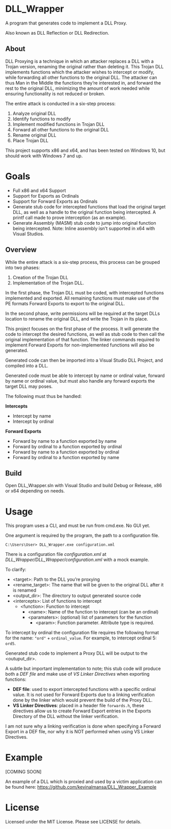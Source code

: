 # DLL_Wrapper

A program that generates code to implement a DLL Proxy.

Also known as DLL Reflection or DLL Redirection.

## About

DLL Proxying is a technique in which an attacker replaces a DLL with a Trojan
version, renaming the original rather than deleting it. This Trojan DLL
implements functions which the attacker wishes to intercept or modify, while
forwarding all other functions to the original DLL.  The attacker can thus Man
in the Middle the functions they’re interested in, and forward the rest to the
original DLL, minimizing the amount of work needed while ensuring functionality
is not reduced or broken.

The entire attack is conducted in a six-step process:
  1.	Analyze original DLL
  2.	Identify functions to modify
  3.	Implement modified functions in Trojan DLL
  4.	Forward all other functions to the original DLL
  5.	Rename original DLL
  6.	Place Trojan DLL

This project supports x86 and x64, and has been tested on Windows 10, but should
work with Windows 7 and up.

# Goals

* Full x86 and x64 Support
* Support for Exports as Ordinals
* Support for Forward Exports as Ordinals
* Generate stub code for intercepted functions that load the original target
DLL, as well as a handle to the original function being intercepted. A printf
call made to prove interception (as an example).
* Generate Assembly (MASM) stub code to jump into original function being
intercepted. Note: Inline assembly isn't supported in x64 with Visual Studios.

## Overview

While the entire attack is a six-step process, this process can be grouped into
two phases:

1.	Creation of the Trojan DLL
2.	Implementation of the Trojan DLL.

In the first phase, the Trojan DLL must be coded, with intercepted functions
implemented and exported. All remaining functions must make use of the PE
formats Forward Exports to export to the original DLL.

In the second phase,
write permissions will be required at the target DLLs location to rename the
original DLL, and write the Trojan in its place.

This project focuses on the first phase of the process. It will generate the
code to intercept the desired functions, as well as stub code to then call the
original implementation of that function. The linker commands required to
implement Forward Exports for non-implemented functions will also be generated.

Generated code can then be imported into a Visual Studio DLL Project, and
compiled into a DLL.

Generated code must be able to intercept by name or ordinal value, forward by name
or ordinal value, but must also handle any forward exports the target DLL may poses.

The following must thus be handled:

**Intercepts**
  - Intercept by name
  - Intercept by ordinal
  
**Forward Exports**
  - Forward by name to a function exported by name
  - Forward by ordinal to a function exported by ordinal
  - Forward by name to a function exported by ordinal
  - Forward by ordinal to a function exported by name

## Build

Open DLL_Wrapper.sln with Visual Studio and build Debug or Release, x86 or x64
depending on needs.

# Usage

This program uses a CLI, and must be run from cmd.exe. No GUI yet.

One argument is required by the program, the path to a configuration file.

```
C:\Users\User> DLL_Wrapper.exe configuration.xml
```

There is a configuration file *configuration.xml* at
*DLL_Wrapper/DLL_Wrapper/configuration.xml* with a mock example.

To clarify:
  -	\<target>: Path to the DLL you’re proxying
  -	\<rename_target>: The name that will be given to the original DLL after it
  is renamed
  -	\<output_dir>: The directory to output generated source code
  -	\<intercepts>: List of functions to intercept
    -	\<function>: Function to intercept
        - \<name>: Name of the function to intercept (can be an ordinal)
      	- \<paramaters>: (optional) list of parameters for the function
          - \<param>: Function parameter. Attribute type is required.

To intercept by ordinal the configuration file requires the following format for the name:
```"ord"``` + ```ordinal_value```. For example, to intercept ordinal 5: ```ord5```.

Generated stub code to implement a Proxy DLL will be output to the <outuput_dir>. 

A subtle but important implementation to note; this stub code will produce both a *DEF file*
and make use of *VS Linker Directives* when exporting functions:
  - **DEF file**: used to export intercepted functions with a specific ordinal value. It is
  not used for Forward Exports due to a linking verification done by the linker which would
  prevent the build of the Proxy DLL.
  - **VS Linker Directives**: placed in a header file ```forwards.h```, these directives allow
  us to create Forward Export entries in the Exports Directory of the DLL without the linker
  verification.
  
I am not sure why a linking verification is done when specifying a Forward Export in a DEF file,
nor why it is NOT performed when using VS Linker Directives.

# Example

[COMING SOON]

An example of a DLL which is proxied and used by a victim application can be found here:  https://github.com/kevinalmansa/DLL_Wrapper_Example

# License

Licensed under the MIT License. Please see LICENSE for details.
